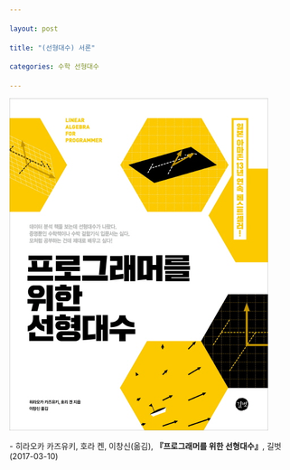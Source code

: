```yaml
---

layout: post

title: "(선형대수) 서론"

categories: 수학 선형대수

---
```


![](../img/프로그래머를_위한_선형대수_사진.jpg)

\- 히라오카 카즈유키, 호라 켄, 이창신(옮김), **『**프로그래머를 위한 선형대수**』**, 길벗(2017-03-10)

